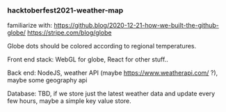 ### hacktoberfest2021-weather-map
familiarize with: https://github.blog/2020-12-21-how-we-built-the-github-globe/
https://stripe.com/blog/globe

Globe dots should be colored according to regional temperatures.


Front end stack: WebGL for globe, React for other stuff..

Back end: NodeJS, weather API (maybe https://www.weatherapi.com/ ?), maybe some geography api

Database: TBD, if we store just the latest weather data and update every few hours, maybe a simple key value store.
